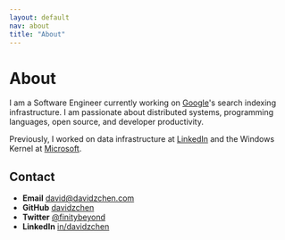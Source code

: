 ```yaml
---
layout: default
nav: about
title: "About"
---
```


<div class="page-header">
  <h1>About</h1>
</div>

I am a Software Engineer currently working on
<a href="https://google.com" target="_blank">Google</a>'s search indexing
infrastructure. I am passionate about distributed systems, programming
languages, open source, and developer productivity.

<p>
Previously, I worked on data infrastructure at
<a href="https://linkedin.com" target="_blank"> LinkedIn</a> and the Windows
Kernel at <a href="https://microsoft.com" target="_blank"> Microsoft</a>.
</p>

## Contact

<ul class="list-unstyled">
  <li><strong>Email</strong> <a href="mailto:david@davidzchen.com">david@davidzchen.com</a></li>
  <li><strong>GitHub</strong> <a href="https://github.com/davidzchen" target="_blank">davidzchen</a></li>
  <li><strong>Twitter</strong> <a href="https://twitter.com/finitybeyond" target="_blank">@finitybeyond</a></li>
  <li><strong>LinkedIn</strong> <a href="https://www.linkedin.com/in/davidzchen" target="_blank">in/davidzchen</a></li>
</ul>
